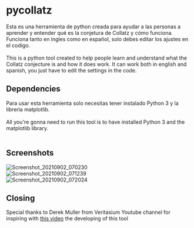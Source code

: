 # pycollatz
Esta es una herramienta de python creada para ayudar a las personas a aprender y entender qué es la conjetura de Collatz y cómo funciona. Funciona tanto en ingles como en español, solo debes editar los ajustes en el codigo.<br><br>
This is a python tool created to help people learn and understand what the Collatz conjecture is and how it does work. It can work both in english and spanish, you just have to edit the settings in the code.
## Dependencies
Para usar esta herramienta solo necesitas tener instalado Python 3 y la librerìa matplotlib.<br><br>
All you're gonna need to run this tool is to have installed Python 3 and the matplotlib library.<br><br>
## Screenshots
![Screenshot_20210902_070230](https://user-images.githubusercontent.com/71483185/131833474-6d65b76f-6781-43a3-93b7-5c68f4a266d1.png)<br>
![Screenshot_20210902_071239](https://user-images.githubusercontent.com/71483185/131833918-12496d8e-8c87-4e1e-8c12-d9522e61eecd.png)<br>
![Screenshot_20210902_072024](https://user-images.githubusercontent.com/71483185/131834978-4558b246-aba0-4be4-b042-a5d7151fdcaf.png)
## Closing
Special thanks to Derek Muller from Veritasium Youtube channel for inspiring with [this video](https://www.youtube.com/watch?v=094y1Z2wpJg) the developing of this tool


